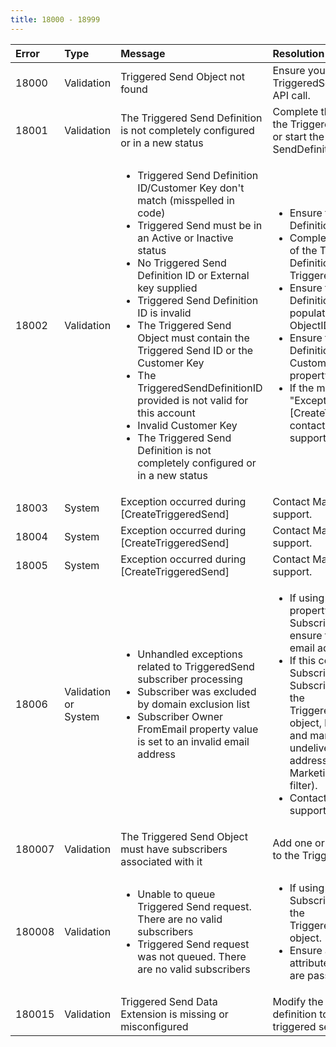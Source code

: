 ```yaml
---
title: 18000 - 18999
---
```

<table class="table table-hover">
<thead align="left">
<tr>
<th>Error</th>
<th>Type</th>
<th>Message</th>
<th>Resolution</th>
</tr>
</thead>
<tbody>
<tr>
<td>18000</td>
<td>Validation</td>
<td>Triggered Send Object not found</td>
<td>Ensure you are passing a TriggeredSend object into the API call.</td>
</tr>
<tr>
<td>18001</td>
<td>Validation</td>
<td>The Triggered Send Definition is not completely configured or in a new status</td>
<td>Complete the configuration of the Triggered Send Definition or start the Triggered SendDefinition.</td>
</tr>
<tr>
<td>18002</td>
<td>Validation</td>
<td><ul><li>Triggered Send Definition ID/Customer Key don't match (misspelled in code)</li>
<li>Triggered Send must be in an Active or Inactive status</li>
<li>No Triggered Send Definition ID or External key supplied</li>
<li>Triggered Send Definition ID is invalid</li>
<li>The Triggered Send Object must contain the Triggered Send ID or the Customer Key</li> <li>The TriggeredSendDefinitionID provided is not valid for this account</li>
<li>Invalid Customer Key</li>
<li>The Triggered Send Definition is not completely configured or in a new status</li></ul></td>
<td><ul><li>Ensure the Triggered Send Definition is started.</li>
<li>Complete the configuration of the Triggered Send Definition or start the Triggered SendDefinition.</li>
<li>Ensure the Triggered Send Definition object contains a populated CustomerKey or ObjectID property.</li>
<li>Ensure the Triggered Send Definition object CustomerKey or ObjectID property is valid.</li>
<li>If the message states "Exception occurred during [CreateTriggeredSend]", contact Marketing Cloud support.</li></ul></td>
</tr>
<tr>
<td>18003</td>
<td>System</td>
<td>Exception occurred during [CreateTriggeredSend]</td>
<td>Contact Marketing Cloud support.</td>
</tr>
<tr>
<td>18004</td>
<td>System</td>
<td>Exception occurred during [CreateTriggeredSend]</td>
<td>Contact Marketing Cloud support.</td>
</tr>
<tr>
<td>18005</td>
<td>System</td>
<td>Exception occurred during [CreateTriggeredSend]</td>
<td>Contact Marketing Cloud support.</td>
</tr>
<tr>
<td>18006</td>
<td>Validation or System</td>
<td><ul><li>Unhandled exceptions related to TriggeredSend subscriber processing</li>
<li>Subscriber was excluded by domain exclusion list</li>
<li>Subscriber Owner FromEmail property value is set to an invalid email address</li></ul></td>
<td><ul><li>If using the FromEmail property on the Subscriber's Owner object, ensure the value is a valid email address.</li>
<li>If this code is on the Subscriber in the SubscriberFailures array on the TriggeredSendCreateResult object, log the subscriber and mark them undeliverable (as the email address' domain in on the Marketing Cloud spam filter).</li>
<li>Contact Marketing Cloud support.</li></ul></td>
</tr>
<tr>
<td>180007</td>
<td>Validation</td>
<td>The Triggered Send Object must have subscribers associated with it</td>
<td>Add one or many Subscribers to the TriggeredSend object.</td>
</tr>
<tr>
<td>180008</td>
<td>Validation</td>
<td><ul><li>Unable to queue Triggered Send request. There are no valid subscribers</li>
<li>Triggered Send request was not queued. There are no valid subscribers</li></ul></td>
<td><ul><li>If using SOAP, check the SubscriberFailures array on the TriggeredSendCreateResult object.</li>
<li>Ensure all required attributes of the subscriber are passed in.</li></ul></td>
</tr>
<tr>
<td>180015</td>
<td>Validation</td>
<td>Triggered Send Data Extension is missing or misconfigured</td>
<td>Modify the triggered send definition to point to an existing triggered send data extension.</td>
</tr>
</tbody>
</table>

